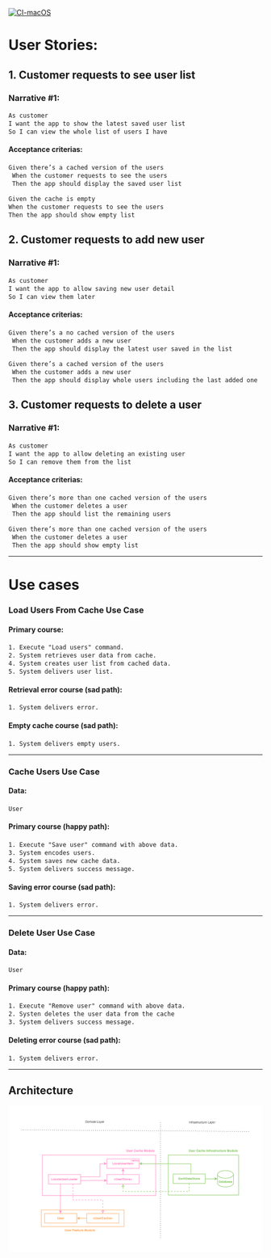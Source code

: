 [![CI-macOS](https://github.com/mushthak/TDDSwiftDataMVVM/actions/workflows/CI-macOS.yml/badge.svg)](https://github.com/mushthak/TDDSwiftDataMVVM/actions/workflows/CI-macOS.yml)

# User Stories:

## 1. Customer requests to see user list

### Narrative #1:

```
As customer
I want the app to show the latest saved user list
So I can view the whole list of users I have 
```

#### Acceptance criterias:
```
Given there’s a cached version of the users
 When the customer requests to see the users
 Then the app should display the saved user list
 ```

  ```
Given the cache is empty
 When the customer requests to see the users
 Then the app should show empty list
 ```

## 2. Customer requests to add new user

### Narrative #1:

```
As customer
I want the app to allow saving new user detail
So I can view them later
```

#### Acceptance criterias:
```
Given there’s a no cached version of the users
 When the customer adds a new user
 Then the app should display the latest user saved in the list
 ```

```
Given there’s a cached version of the users
 When the customer adds a new user
 Then the app should display whole users including the last added one
 ```


## 3. Customer requests to delete a user

### Narrative #1:

```
As customer
I want the app to allow deleting an existing user
So I can remove them from the list
```

#### Acceptance criterias:

```
Given there’s more than one cached version of the users
 When the customer deletes a user
 Then the app should list the remaining users
 ```

```
Given there’s more than one cached version of the users
 When the customer deletes a user
 Then the app should show empty list
 ```
---
# Use cases

### Load Users From Cache Use Case

#### Primary course:
```
1. Execute "Load users" command.
2. System retrieves user data from cache.
4. System creates user list from cached data.
5. System delivers user list.
```

#### Retrieval error course (sad path):
```
1. System delivers error.
```

#### Empty cache course (sad path):
``` 
1. System delivers empty users.
```

---

### Cache Users Use Case

#### Data:
```
User
```

#### Primary course (happy path):
```
1. Execute "Save user" command with above data.
3. System encodes users.
4. System saves new cache data.
5. System delivers success message.
```

#### Saving error course (sad path):
```
1. System delivers error.
```

---

### Delete User Use Case

#### Data:
```
User
```

#### Primary course (happy path):
```
1. Execute "Remove user" command with above data.
2. Systen deletes the user data from the cache
3. System delivers success message.
```

#### Deleting error course (sad path):
```
1. System delivers error.
```
---
## Architecture

![Architecure](Architecture.png)

